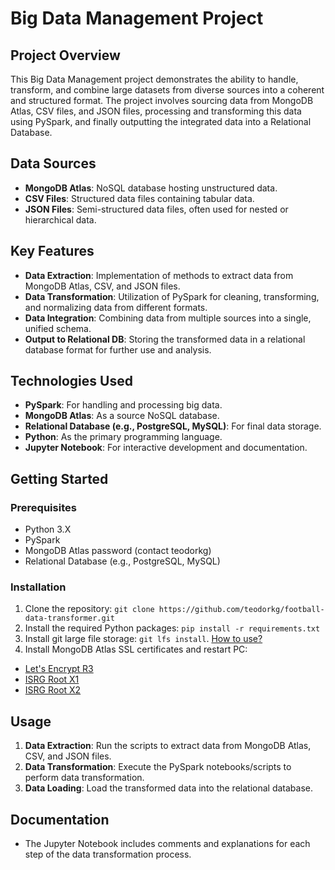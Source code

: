 # Big Data Management Project

## Project Overview
This Big Data Management project demonstrates the ability to handle, transform, and combine large datasets from diverse sources into a coherent and structured format. The project involves sourcing data from MongoDB Atlas, CSV files, and JSON files, processing and transforming this data using PySpark, and finally outputting the integrated data into a Relational Database.

## Data Sources
- **MongoDB Atlas**: NoSQL database hosting unstructured data.
- **CSV Files**: Structured data files containing tabular data.
- **JSON Files**: Semi-structured data files, often used for nested or hierarchical data.

## Key Features
- **Data Extraction**: Implementation of methods to extract data from MongoDB Atlas, CSV, and JSON files.
- **Data Transformation**: Utilization of PySpark for cleaning, transforming, and normalizing data from different formats.
- **Data Integration**: Combining data from multiple sources into a single, unified schema.
- **Output to Relational DB**: Storing the transformed data in a relational database format for further use and analysis.

## Technologies Used
- **PySpark**: For handling and processing big data.
- **MongoDB Atlas**: As a source NoSQL database.
- **Relational Database (e.g., PostgreSQL, MySQL)**: For final data storage.
- **Python**: As the primary programming language.
- **Jupyter Notebook**: For interactive development and documentation.

## Getting Started
### Prerequisites
- Python 3.X
- PySpark
- MongoDB Atlas password (contact teodorkg)
- Relational Database (e.g., PostgreSQL, MySQL)

### Installation
1. Clone the repository: `git clone https://github.com/teodorkg/football-data-transformer.git`
2. Install the required Python packages: `pip install -r requirements.txt`
3. Install git large file storage: `git lfs install`. [How to use?](https://git-lfs.com/)
4. Install MongoDB Atlas SSL certificates and restart PC: 
  - [Let's Encrypt R3](https://letsencrypt.org/certs/lets-encrypt-r3.der)
  - [ISRG Root X1](https://letsencrypt.org/certs/isrgrootx1.der)
  - [ISRG Root X2](https://letsencrypt.org/certs/isrg-root-x2.der)

## Usage
1. **Data Extraction**: Run the scripts to extract data from MongoDB Atlas, CSV, and JSON files.
2. **Data Transformation**: Execute the PySpark notebooks/scripts to perform data transformation.
3. **Data Loading**: Load the transformed data into the relational database.

## Documentation
- The Jupyter Notebook includes comments and explanations for each step of the data transformation process.